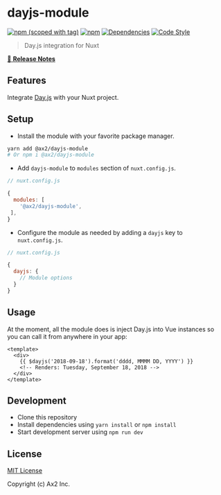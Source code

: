 # dayjs-module
[![npm (scoped with tag)](https://img.shields.io/npm/v/@ax2/dayjs-module/latest.svg?style=flat-square)](https://npmjs.com/package/@ax2/dayjs-module)
[![npm](https://img.shields.io/npm/dt/@ax2/dayjs-module.svg?style=flat-square)](https://npmjs.com/package/@ax2/dayjs-module)
[![Dependencies](https://david-dm.org/ax2inc/dayjs-module/status.svg?style=flat-square)](https://david-dm.org/ax2inc/dayjs-module)
[![Code Style](https://badgen.net/badge/code%20style/airbnb/ff5a5f?icon=airbnb)](https://github.com/airbnb/javascript)

> Day.js integration for Nuxt

[📖 **Release Notes**](./CHANGELOG.md)

## Features

Integrate [Day.js](https://github.com/iamkun/dayjs) with your Nuxt project.

## Setup

- Install the module with your favorite package manager.

```sh
yarn add @ax2/dayjs-module
# Or npm i @ax2/dayjs-module
```

- Add `dayjs-module` to `modules` section of `nuxt.config.js`.

```js
// nuxt.config.js

{
  modules: [
    '@ax2/dayjs-module',
 ],
}
```

- Configure the module as needed by adding a `dayjs` key to `nuxt.config.js`.

```js
// nuxt.config.js

{
  dayjs: {
    // Module options
  }
}
```

## Usage

At the moment, all the module does is inject Day.js into Vue instances so you can call it from anywhere in your app:

```vue
<template>
  <div>
    {{ $dayjs('2018-09-18').format('dddd, MMMM DD, YYYY') }}
    <!-- Renders: Tuesday, September 18, 2018 -->
  </div>
</template>
```

## Development

- Clone this repository
- Install dependencies using `yarn install` or `npm install`
- Start development server using `npm run dev`

## License

[MIT License](./LICENSE)

Copyright (c) Ax2 Inc.
